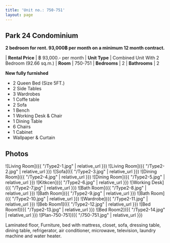 ```yaml
---
title: 'Unit no.: 750-751'
layout: page
---
```


## Park 24 Condominium

**2 bedroom for rent. 93,000฿ per month on a minimum 12 month contract.**

| **Rental Price** |  ฿ 93,000.- per month
| **Unit Type** |  Combined Unit With 2 Bedroom (92.66 sq.m.)
| **Room** |  750-751
| **Bedrooms** |  2
| **Bathrooms** |  2

**New fully furnished**

* 2 Queen Bed (Size 5FT.)
* 2 Side Tables
* 3 Wardrobes
* 1 Coffe table
* 2 Sofa
* 1 Bench
* 1 Working Desk & Chair
* 1 Dining Table
* 6 Chairs
* 1 Cabinet
* Wallpaper & Curtain

## Photos

![Living Room]({{ "/Type2-1.jpg" | relative_url }})
![Living Room]({{ "/Type2-2.jpg" | relative_url }})
![Sofa]({{ "/Type2-3.jpg" | relative_url }})
![Dining Room]({{ "/Type2-4.jpg" | relative_url }})
![Dining Room]({{ "/Type2-5.jpg" | relative_url }})
![Kitkcen]({{ "/Type2-6.jpg" | relative_url }})
![Working Desk]({{ "/Type2-7.jpg" | relative_url }})
![Bath Room]({{ "/Type2-8.jpg" | relative_url }})
![Bath Room]({{ "/Type2-9.jpg" | relative_url }})
![Bath Room]({{ "/Type2-10.jpg" | relative_url }})
![Wardrobe]({{ "/Type2-11.jpg" | relative_url }})
![Beb Room1]({{ "/Type2-12.jpg" | relative_url }})
![Bed Room1]({{ "/Type2-13.jpg" | relative_url }})
![Bed Room2]({{ "/Type2-14.jpg" | relative_url }})
![Plan-750-751]({{ "/750-751.jpg" | relative_url }})

Laminated floor, Furniture, bed with mattress, closet, sofa, dressing table,
dining table, refrigerator, air conditioner, microwave, television, laundry
machine and water heater.
